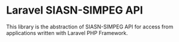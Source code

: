 # Laravel SIASN-SIMPEG API
This library is the abstraction of SIASN-SIMPEG API for access from applications written with Laravel PHP Framework.
